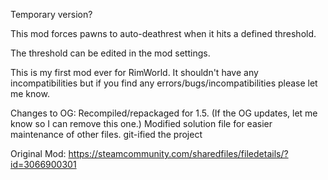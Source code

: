 Temporary version?

This mod forces pawns to auto-deathrest when it hits a defined threshold.

The threshold can be edited in the mod settings.

This is my first mod ever for RimWorld. It shouldn't have any incompatibilities but if you find any errors/bugs/incompatibilities please let me know.

Changes to OG:
Recompiled/repackaged for 1.5. (If the OG updates, let me know so I can remove this one.)
Modified solution file for easier maintenance of other files.
git-ified the project 

Original Mod: https://steamcommunity.com/sharedfiles/filedetails/?id=3066900301